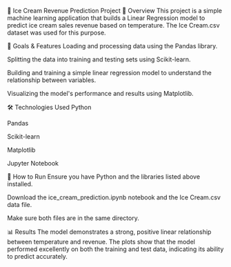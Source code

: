 🍦 Ice Cream Revenue Prediction Project
📝 Overview
This project is a simple machine learning application that builds a Linear Regression model to predict ice cream sales revenue based on temperature. The Ice Cream.csv dataset was used for this purpose.

🎯 Goals & Features
Loading and processing data using the Pandas library.

Splitting the data into training and testing sets using Scikit-learn.

Building and training a simple linear regression model to understand the relationship between variables.

Visualizing the model's performance and results using Matplotlib.

🛠️ Technologies Used
Python

Pandas

Scikit-learn

Matplotlib

Jupyter Notebook

🚀 How to Run
Ensure you have Python and the libraries listed above installed.

Download the ice_cream_prediction.ipynb notebook and the Ice Cream.csv data file.

Make sure both files are in the same directory.

📊 Results
The model demonstrates a strong, positive linear relationship between temperature and revenue. The plots show that the model performed excellently on both the training and test data, indicating its ability to predict accurately.
